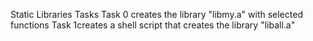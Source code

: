 
Static Libraries Tasks
Task 0 creates the library "libmy.a" with selected functions
Task 1creates a shell script that creates the library "liball.a"

